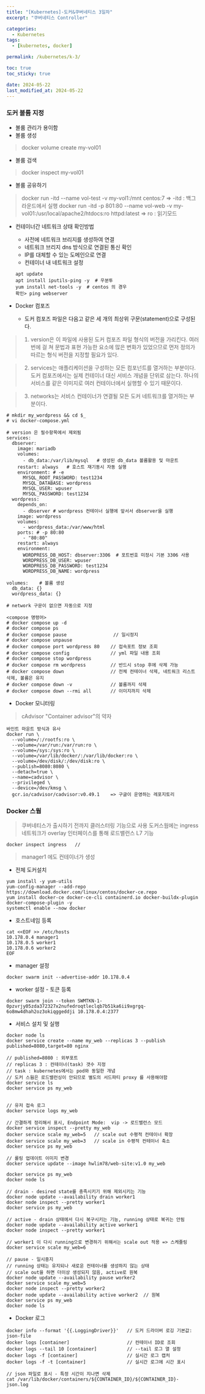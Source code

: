 ```yaml
---
title: "[Kubernetes]-도커&쿠버네티스 3일차"
excerpt: "쿠버네티스 Controller"

categories:
  - Kubernetes
tags:
  - [kubernetes, docker]

permalink: /kubernetes/k-3/

toc: true
toc_sticky: true

date: 2024-05-22
last_modified_at: 2024-05-22
---
```


### 도커 볼륨 지정

- 볼륨 관리가 용이함
- 볼륨 생성

> docker volume create my-vol01

- 볼륨 검색

> docker inspect my-vol01

- 볼륨 공유하기

> docker run -itd --name vol-test -v my-vol1:/mnt centos:7
>  => -itd : 백그라운드에서 실행
> docker run -itd -p 801:80 --name vol-web -v my-vol01:/usr/local/apache2/htdocs:ro httpd:latest
>  => ro : 읽기모드  

- 컨테이너간 네트워크 상태 확인방법
  - 사전에 네트워크 브리지를 생성하여 연결
  - 네트워크 브리지 dns 방식으로 연결된 통신 확인
  - IP를 대체할 수 있는 도메인으로 연결
  - 컨테이너 내 네트워크 설정
  ```
  apt update
  apt install iputils-ping -y  # 우분투
  yum install net-tools -y  # centos 의 경우
  확인> ping webserver 
  ```
   
- Docker 컴포즈
  - 도커 컴포즈 파일은 다음고 같은 세 개의 최상위 구문(statement)으로 구성된다.

> 1) version은 이 파일에 사용된 도커 컴포즈 파일 형식의 버전을 가리킨다. 여러 번에 걸 쳐 문법과 표현 가능한 요소에 많은 변화가 있었으므로 먼저 정의가 따르는 형식 버전을 지정할 필요가 있다.

> 2) services는 애플리케이션을 구성하는 모든 컴포넌트를 열거하는 부분이다. 도커 컴포즈에서는 실제 컨테이너 대신 서비스 개념을 단위로 삼는다. 하나의 서비스를 같은 이미지로 여러 컨테이너에서 실행할 수 있기 때문이다.

> 3) networks는 서비스 컨테이너가 연결될 모든 도커 네트워크를 열거하는 부분이다.

```
# mkdir my_wordpress && cd $_
# vi docker-compose.yml

# version 은 필수항목에서 제외됨
services:
  dbserver:
    image: mariadb
    volumes:
      - db_data:/var/lib/mysql   # 생성된 db_data 볼륨활용 및 마운트
    restart: always   # 호스트 재기동시 자동 실행
    environment: # -e
      MYSQL_ROOT_PASSWORD: test1234
      MYSQL_DATABASE: wordpress
      MYSQL_USER: wpuser
      MYSQL_PASSWORD: test1234
  wordpress:
    depends_on:
      - dbserver # wordpress 컨테이너 실행에 앞서서 dbserver을 실행
    image: wordpress
    volumes:
      - wordpress_data:/var/www/html
    ports: # -p 80:80
      - "80:80"
    restart: always
    environment:
      WORDPRESS_DB_HOST: dbserver:3306  # 포트번호 미정시 기본 3306 사용
      WORDPRESS_DB_USER: wpuser
      WORDPRESS_DB_PASSWORD: test1234
      WORDPRESS_DB_NAME: wordpress

volumes:    # 볼륨 생성
  db_data: {}
  wordpress_data: {}

# network 구문이 없으면 자동으로 지정

<compose 명령어>
# docker compose up -d
# docker compose ps
# docker compose pause                 // 일시정지
# docker compose unpause
# docker compose port wordpress 80    // 접속포트 정보 조회
# docker compose config               // yml 파일 내용 조회
# docker compose stop wordpress       
# docker compose rm wordpress         // 반드시 stop 후에 삭제 가능
# docker compose down                 // 전체 컨테이너 삭제, 네트워크 리스트 삭제, 볼륨은 유지
# docker compose down -v              // 볼륨까지 삭제
# docker compose down --rmi all       // 이미지까지 삭제

```

- Docker 모니터링

> cAdvisor "Container advisor"의 약자

```
바인트 마운트 방식과 유사
docker run \
  --volume=/:/rootfs:ro \
  --volume=/var/run:/var/run:ro \
  --volume=/sys:/sys:ro \
  --volume=/var/lib/docker/:/var/lib/docker:ro \
  --volume=/dev/disk/:/dev/disk:ro \
  --publish=8080:8080 \
  --detach=true \
  --name=cadvisor \
  --privileged \
  --device=/dev/kmsg \
  gcr.io/cadvisor/cadvisor:v0.49.1    => 구글이 운영하는 레포지토리

```

### Docker 스웜

> 쿠버네티스가 출시하기 전까지 클러스터링 기능으로 사용
> 도커스웜에는 ingress 네트워크가 overlay 인터페이스를 통해
> 로드밸런스 L7 기능

```
docker inspect ingress   // 
```

> manager1 에도 컨테이너가 생성



- 전체 도커설치

```
yum install -y yum-utils
yum-config-manager --add-repo https://download.docker.com/linux/centos/docker-ce.repo
yum install docker-ce docker-ce-cli containerd.io docker-buildx-plugin docker-compose-plugin -y
systemctl enable --now docker
```

- 호스트네임 등록

```
cat <<EOF >> /etc/hosts
10.178.0.4 manager1
10.178.0.5 worker1
10.178.0.6 worker2
EOF
```

- manager 설정

```
docker swarm init --advertise-addr 10.178.0.4
```

- worker 설정 - 토큰 등록

```
docker swarm join --token SWMTKN-1-0pzvrjy05zda372327x2nufedroqtleclqb7b51ka6ii9xgrgq-6o8mw4dhah2oz3okiqggeddji 10.178.0.4:2377

```

- 서비스 설치 및 실행

```
docker node ls
docker service create --name my_web --replicas 3 --publish published=8080,target=80 nginx

// published=8080 : 외부포트
// replicas 3 : 컨테이너(task) 갯수 지정
// task : kubernetes에서는 pod와 동일한 개념
// 도커 스웜은 로드밸런싱이 안되므로 별도의 서드파티 proxy 를 사용해야함
docker service ls
docker service ps my_web

 
// 유저 접속 로그
docker service logs my_web   

// 간결하게 정리해서 표시, Endpoint Mode:  vip -> 로드밸런스 모드
docker service inspect --pretty my_web  
docker service scale my_web=5   // scale out 수평적 컨테이너 확장
docker service scale my_web=3   // scale in 수평적 컨테이너 축소
docker service ps my_web 

// 롤링 업데이트 이미지 변경
docker service update --image hwlim78/web-site:v1.0 my_web

docker service ps my_web
docker node ls

// drain - desired state를 충족시키기 위해 제외시키는 기능
docker node update --availability drain worker1
docker node inspect --pretty worker1
docker service ps my_web

// active - drain 상태에서 다시 복구시키는 기능, running 상태로 복귀는 안됨
docker node update --availability active worker1
docker node inspect --pretty worker1

// worker1 이 다시 running으로 변경하기 위해서는 scale out 적용 => 스케쥴링
docker service scale my_web=6

// pause - 일시중지  
// running 상태는 유지되나 새로운 컨테이너를 생성하지 않는 상태
// scale out을 하면 더이상 생성되지 않음, active로 원복
docker node update --availability pause worker2
docker service scale my_web=5
docker node inspect --pretty worker2
docker node update --availability active worker2  // 원복
docker service ps my_web
docker node ls
```

- Docker 로그

```
docker info --format '{{.LoggingDriver}}'   // 도커 드라이버 로깅 기본값: json-file
docker logs [container]                     // 컨테이너 ID로 조회
docker logs --tail 10 [container]           // --tail 로그 열 설정
docker logs -f [container]                  // 실시간 로그 캡처
docker logs -f -t [container]               // 실시간 로그에 시간 표시

// json 파일로 표시 - 특정 시간이 지나면 삭제
cat /var/lib/docker/containers/${CONTAINER_ID}/${CONTAINER_ID}-json.log
```


